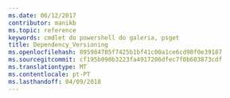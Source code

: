 ```yaml
---
ms.date: 06/12/2017
contributor: manikb
ms.topic: reference
keywords: cmdlet do powershell do galeria, psget
title: Dependency_Versioning
ms.openlocfilehash: 895984785f7425b1bf41c00a1ce6cd98f0e39187
ms.sourcegitcommit: cf195b090b3223fa4917206dfec7f0b603873cdf
ms.translationtype: MT
ms.contentlocale: pt-PT
ms.lasthandoff: 04/09/2018
---
```

